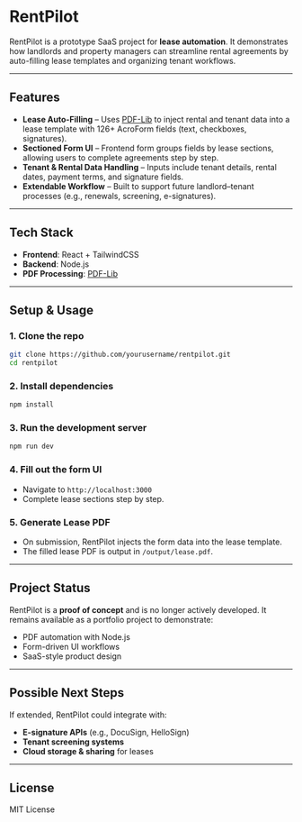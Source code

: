 
# RentPilot

RentPilot is a prototype SaaS project for **lease automation**. It demonstrates how landlords and property managers can streamline rental agreements by auto-filling lease templates and organizing tenant workflows.

---

## Features
- **Lease Auto-Filling** – Uses [PDF-Lib](https://pdf-lib.js.org/) to inject rental and tenant data into a lease template with 126+ AcroForm fields (text, checkboxes, signatures).
- **Sectioned Form UI** – Frontend form groups fields by lease sections, allowing users to complete agreements step by step.
- **Tenant & Rental Data Handling** – Inputs include tenant details, rental dates, payment terms, and signature fields.
- **Extendable Workflow** – Built to support future landlord–tenant processes (e.g., renewals, screening, e-signatures).

---

## Tech Stack
- **Frontend**: React + TailwindCSS  
- **Backend**: Node.js  
- **PDF Processing**: [PDF-Lib](https://pdf-lib.js.org/)  

---

## Setup & Usage

### 1. Clone the repo
```bash
git clone https://github.com/yourusername/rentpilot.git
cd rentpilot
````

### 2. Install dependencies

```bash
npm install
```

### 3. Run the development server

```bash
npm run dev
```

### 4. Fill out the form UI

* Navigate to `http://localhost:3000`
* Complete lease sections step by step.

### 5. Generate Lease PDF

* On submission, RentPilot injects the form data into the lease template.
* The filled lease PDF is output in `/output/lease.pdf`.

---

## Project Status

RentPilot is a **proof of concept** and is no longer actively developed.
It remains available as a portfolio project to demonstrate:

* PDF automation with Node.js
* Form-driven UI workflows
* SaaS-style product design

---

## Possible Next Steps

If extended, RentPilot could integrate with:

* **E-signature APIs** (e.g., DocuSign, HelloSign)
* **Tenant screening systems**
* **Cloud storage & sharing** for leases


---

## License

MIT License


